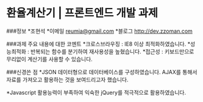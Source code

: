 # 환율계산기 | 프론트엔드 개발 과제 #

###정보
*조현석
*이메일 reumia@gmail.com
*블로그 http://dev.zzoman.com

###과제 주요 내용에 대한 코멘트
*크로스브라우징 : IE8 이상 최적화하였습니다.
*성능최적화 : 반복되는 함수를 분기하여 재사용성을 높혔습니다.
*접근성 : 키보드만으로 무리없이 계산기를 사용할 수 있습니다.


###신경쓴 점
*JSON 데이터형으로 데이터베이스를 구성하였습니다. AJAX를 통해서 자료를 가져오고 활용하는 것을 보여드리고자 했습니다.

*Javascript 활용능력이 부족하여 익숙한 jQuery를 적극적으로 활용하였습니다.
